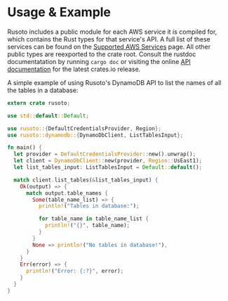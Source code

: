 # Usage & Example

Rusoto includes a public module for each AWS service it is compiled for, which
contains the Rust types for that service's API. A full list of these services
can be found on the [Supported AWS Services][supported-aws-services] page. All
other public types are reexported to the crate root. Consult the rustdoc
documentatation by running `cargo doc` or visiting the online
[API documentation][api-documentation] for the latest crates.io release.

A simple example of using Rusoto's DynamoDB API to list the names of all the
tables in a database:

```rust
extern crate rusoto;

use std::default::Default;

use rusoto::{DefaultCredentialsProvider, Region};
use rusoto::dynamodb::{DynamoDbClient, ListTablesInput};

fn main() {
  let provider = DefaultCredentialsProvider::new().unwrap();
  let client = DynamoDbClient::new(provider, Region::UsEast1);
  let list_tables_input: ListTablesInput = Default::default();

  match client.list_tables(&list_tables_input) {
    Ok(output) => {
      match output.table_names {
        Some(table_name_list) => {
          println!("Tables in database:");

          for table_name in table_name_list {
            println!("{}", table_name);
          }
        }
        None => println!("No tables in database!"),
      }
    }
    Err(error) => {
      println!("Error: {:?}", error);
    }
  }
}
```

[api-documentation]: https://rusoto.github.io/rusoto/rusoto/
[supported-aws-services]: /supported-aws-services.html
